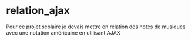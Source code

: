 # relation_ajax
Pour ce projet scolaire je devais  mettre en relation des notes de musiques avec une notation américaine en utilisant AJAX

